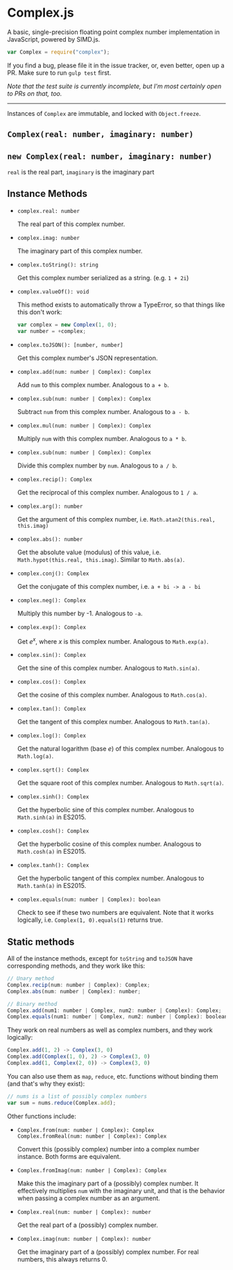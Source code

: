 Complex.js
==========

A basic, single-precision floating point complex number implementation in JavaScript, powered by SIMD.js.

```js
var Complex = require("complex");
```

If you find a bug, please file it in the issue tracker, or, even better, open up a PR. Make sure to run `gulp test` first.

*Note that the test suite is currently incomplete, but I'm most certainly open to PRs on that, too.*

---

Instances of `Complex` are immutable, and locked with `Object.freeze`.

## `Complex(real: number, imaginary: number)`
## `new Complex(real: number, imaginary: number)`

`real` is the real part, `imaginary`  is the imaginary part

## Instance Methods

-   `complex.real: number`

    The real part of this complex number.

-   `complex.imag: number`

    The imaginary part of this complex number.

-   `complex.toString(): string`

    Get this complex number serialized as a string. (e.g. `1 + 2i`)

-   `complex.valueOf(): void`

    This method exists to automatically throw a TypeError, so that things like this don't work:

    ```js
    var complex = new Complex(1, 0);
    var number = +complex;
    ```

-   `complex.toJSON(): [number, number]`

    Get this complex number's JSON representation.

-   `complex.add(num: number | Complex): Complex`

    Add `num` to this complex number. Analogous to `a + b`.

-   `complex.sub(num: number | Complex): Complex`

    Subtract `num` from this complex number. Analogous to `a - b`.

-   `complex.mul(num: number | Complex): Complex`

    Multiply `num` with this complex number. Analogous to `a * b`.

-   `complex.sub(num: number | Complex): Complex`

    Divide this complex number by `num`. Analogous to `a / b`.

-   `complex.recip(): Complex`

    Get the reciprocal of this complex number. Analogous to `1 / a`.

-   `complex.arg(): number`

    Get the argument of this complex number, i.e. `Math.atan2(this.real, this.imag)`

-   `complex.abs(): number`

    Get the absolute value (modulus) of this value, i.e. `Math.hypot(this.real, this.imag)`. Similar to `Math.abs(a)`.

-   `complex.conj(): Complex`

    Get the conjugate of this complex number, i.e. `a + bi -> a - bi`

-   `complex.neg(): Complex`

    Multiply this number by -1. Analogous to `-a`.

-   `complex.exp(): Complex`

    Get *e*<sup>*x*</sup>, where *x* is this complex number. Analogous to `Math.exp(a)`.

-   `complex.sin(): Complex`

    Get the sine of this complex number. Analogous to `Math.sin(a)`.

-   `complex.cos(): Complex`

    Get the cosine of this complex number. Analogous to `Math.cos(a)`.

-   `complex.tan(): Complex`

    Get the tangent of this complex number. Analogous to `Math.tan(a)`.

-   `complex.log(): Complex`

    Get the natural logarithm (base *e*) of this complex number. Analogous to `Math.log(a)`.

-   `complex.sqrt(): Complex`

    Get the square root of this complex number. Analogous to `Math.sqrt(a)`.

-   `complex.sinh(): Complex`

    Get the hyperbolic sine of this complex number. Analogous to `Math.sinh(a)` in ES2015.

-   `complex.cosh(): Complex`

    Get the hyperbolic cosine of this complex number. Analogous to `Math.cosh(a)` in ES2015.

-   `complex.tanh(): Complex`

    Get the hyperbolic tangent of this complex number. Analogous to `Math.tanh(a)` in ES2015.

-   `complex.equals(num: number | Complex): boolean`

    Check to see if these two numbers are equivalent. Note that it works logically, i.e. `Complex(1, 0).equals(1)` returns true.

## Static methods

All of the instance methods, except for `toString` and `toJSON` have corresponding methods, and they work like this:

```js
// Unary method
Complex.recip(num: number | Complex): Complex;
Complex.abs(num: number | Complex): number;

// Binary method
Complex.add(num1: number | Complex, num2: number | Complex): Complex;
Complex.equals(num1: number | Complex, num2: number | Complex): boolean;
```

They work on real numbers as well as complex numbers, and they work logically:

```js
Complex.add(1, 2) -> Complex(3, 0)
Complex.add(Complex(1, 0), 2) -> Complex(3, 0)
Complex.add(1, Complex(2, 0)) -> Complex(3, 0)
```

You can also use them as `map`, `reduce`, etc. functions without binding them (and that's why they exist):

```js
// nums is a list of possibly complex numbers
var sum = nums.reduce(Complex.add);
```

Other functions include:

-   `Complex.from(num: number | Complex): Complex`<br>
    `Complex.fromReal(num: number | Complex): Complex`

    Convert this (possibly complex) number into a complex number instance. Both forms are equivalent.

-   `Complex.fromImag(num: number | Complex): Complex`

    Make this the imaginary part of a (possibly) complex number. It effectively multiplies `num` with the imaginary unit, and that is the behavior when passing a complex number as an argument.

-   `Complex.real(num: number | Complex): number`

    Get the real part of a (possibly) complex number.

-   `Complex.imag(num: number | Complex): number`

    Get the imaginary part of a (possibly) complex number. For real numbers, this always returns 0.
